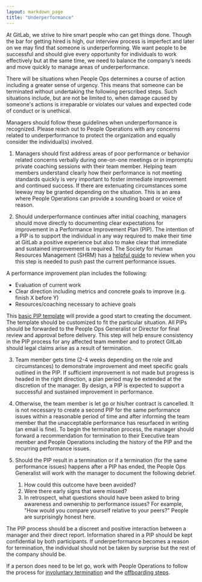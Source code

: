 ```yaml
---
layout: markdown_page
title: "Underperformance"
---
```


At GitLab, we strive to hire smart people who can get things done. Though the bar for getting hired is high, our interview process is imperfect and later on we may find
that someone is underperforming. We want people to be successful and should give every opportunity for individuals to work effectively but at the
same time, we need to balance the company’s needs and move quickly to manage areas of underperformance.

There will be situations when People Ops determines a course of action including a greater sense of urgency. This means that someone can be terminated without undertaking the following
perscribed steps. Such situations include, but are not be limited to, when damage caused by someone's actions is irreparable or violates our values and expected code of
conduct or is unethical. 

Managers should follow these guidelines when underperformance is recognized. Please reach out to People Operations with any concerns related to underperformance to protect the organization
and equally consider the individual(s) involved.

1) Managers should first address areas of poor performance or behavior related concerns verbally during one-on-one meetings or in impromptu private coaching sessions with their team member.
Helping team members understand clearly how their performance is not meeting standards quickly is very important to foster immediate improvement and continued success.
If there are extenuating circumstances some leeway may be granted depending on the situation. This is an area where People Operations can provide a sounding board or voice of reason.

2) Should underperformance continues after initial coaching, managers should move directly to documenting clear expectations for improvement in a Performance Improvement Plan (PIP). The intention of a PIP is to support the individual in any way required to make their time at GitLab a positive experience but also to make clear that immediate and sustained improvement
is required. The Society for Human Resources Management (SHRM) has a [helpful guide](https://www.shrm.org/templatestools/howtoguides/pages/performanceimprovementplan.aspx) to review when
you this step is needed to push past the current performance issues.

A performance improvement plan includes the following:

   * Evaluation of current work
   * Clear direction including metrics and concrete goals to improve (e.g. finish X before Y)
   * Resources/coaching necessary to achieve goals

This [basic PIP template](https://docs.google.com/document/d/1AsVwUikcUofl58eLWhiEEUFJqtwgUQNdDo5lM98bP7o/edit) will provide a good start to creating the document. The template should be customized to fit the particular situation. All PIPs should be forwarded to the People Ops Generalist or Director for final review and approval before delivery. This step will help ensure consistency in the PIP process for any affected team member and to protect GitLab should legal claims arise as a result of termination.  


3) Team member gets time (2-4 weeks depending on the role and circumstances) to demonstrate improvement and meet specific goals outlined in the PIP. If sufficient improvement is not made but progress is headed in the right direction, a plan period may be extended at the discretion of the manager.  By design, a PIP is expected to support a successful and sustained improvement in performance.

4) Otherwise, the team member is let go or his/her contract is cancelled. It is not necessary to create a second PIP for the same performance issues within a reasonable period of time and after informing the team member that the unacceptable performance has resurfaced in writing (an email is fine). To begin the termination process, the manager should forward a recommendation for termination to their Executive team member and People Operations including the history of the PIP and the recurring performance issues.

5) Should the PIP result in a termination or if a termination (for the same performance issues) happens after a PIP has ended, the People Ops Generalist will work with the manager to document the following debrief.

   1. How could this outcome have been avoided?
   2. Were there early signs that were missed?
   3. In retrospect, what questions should have been asked to bring awareness and
      ownership to performance issues? For example, "How would you compare yourself relative to your peers?" People are surprisingly honest here.

The PIP process should be a discreet and positive interaction between a manager and their direct report. Information shared in a PIP should be kept confidential by both participants. If underperformance becomes a reason for termination, the individual should not be taken by surprise but the rest of the company should be.

If a person does need to be let go, work with People Operations to follow the process for [involuntary termination](/handbook/people-operations/#involuntary-terminations) and the [offboarding steps](/handbook/offboarding/).
